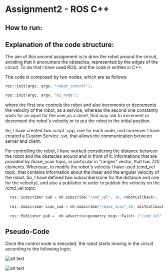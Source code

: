 # Assignment2 - ROS C++


## How to run:



## Explanation of the code structure:
The aim of this second assignment is to drive the robot around the circuit, avoiding that it encounters the obstacles, represented by the edges of the circuit. 
To do that I have used ROS, and the code is written in C++.

The code is composed by two nodes, which are as follows:
```c++
ros::init(argc, argv, "robot_control");  
````

```c++
ros::init(argc, argv, "UI_node"); 
````
where the first one controls the robot and also increments or decrements the velocity of the robot, as a service; whereas the second one constantly waits for an input for the user,as a client, that may ask to increment or decrement the robot's velocity or to put the robot in the initial position.

So, I have created two script .cpp, one for each node, and moreover I have created a Custom Service .svr, that allows the communication between server and client.

For controlling the robot, I have worked considering the distance between the robot and the obstacles around and in front of it: informations that are provided by /base_scan topic, in particular in "ranges" vector, that has 720 elements. Wherease, to modify the robot's velocity I have used /cmd_vel topic, that contains information about the linear and the angular velocity of the robot. 
So, I have defined two subscribers(one for the distance and one for the velocity), and also a publisher in order to publish the velocity on the /cmd_vel topic:
```c++
  ros::Subscriber sub = nh.subscribe("/cmd_vel", 10, robotCallback);  
	
  ros::Subscriber scan_sub = nh.subscribe("/base_scan",10, distCallback);
  
  ros::Publisher pub =  nh.advertise<geometry_msgs::Twist> ("/cmd_vel", 10);
````
## Pseudo-Code
Once the control node is executed, the robot starts moving in the circuit according to the following logic:

![alt text](https://github.com/MartinaGermani/Assignment2_ResearchTrackI/blob/main/flowchart_control.jpg?raw=true)

![alt text](https://github.com/MartinaGermani/Assignment2_ResearchTrackI/blob/main/flowchart_UI.jpg?raw=true)
